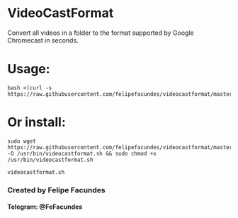 # VideoCastFormat
Convert all videos in a folder to the format supported by Google Chromecast in seconds.

# Usage:
    bash <(curl -s https://raw.githubusercontent.com/felipefacundes/videocastformat/master/videocastformat.sh) 

# Or install:
```
sudo wget https://raw.githubusercontent.com/felipefacundes/videocastformat/master/videocastformat.sh -O /usr/bin/videocastformat.sh && sudo chmod +x /usr/bin/videocastformat.sh

videocastformat.sh
```

### Created by Felipe Facundes
#### Telegram: @FeFacundes
